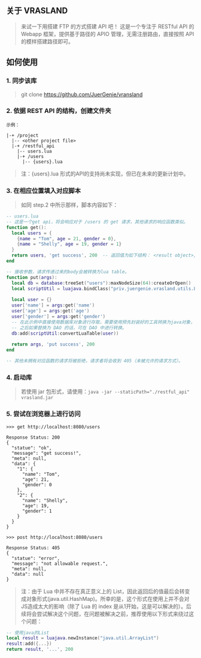 ## 关于 VRASLAND

> 来试一下用搭建 FTP 的方式搭建 API 吧！
> 这是一个专注于 RESTful API 的 Webapp 框架，提供基于路径的 APIO 管理，无需注册路由，直接按照 API 的模样搭建路径即可。

## 如何使用

### 1. 同步该库
  > git clone https://github.com/JuerGenie/vransland

### 2. 依据 REST API 的结构，创建文件夹
  ```
  示例：
  
  |-+ /project
    |-- <other project file>
    |-+ /restful_api
      |-- users.lua
      |-+ /users
        |-- {users}.lua
  ```
  > 注：{users}.lua 形式的API的支持尚未实现，但已在未来的更新计划中。
  
### 3. 在相应位置填入对应脚本
  > 如同 step.2 中所示那样，脚本内容如下：
  ```lua
  -- users.lua
  -- 这是一个get api，将会响应对于 /users 的 get 请求，其他请求的响应函数类似。
  function get():
    local users = {
      {name = "Tom", age = 21, gender = 0},
      {name = "Shelly", age = 19, gender = 1}
    }
    return users, 'get success', 200  -- 返回值为如下结构： <result object>, [result message, [response status]]
  end
  
  -- 接收参数，请求传递过来的body会被转换为lua table。
  function put(args):
    local db = database:treeSet("users"):maxNodeSize(64):createOrOpen()
    local scriptUtil = luajava.bindClass("priv.juergenie.vrasland.utils.LuaScriptUtil")
    
    local user = {}
    user['name'] = args:get('name')
    user['age'] = args:get('age')
    user['gender'] = args:get('gender')
    -- 在此示例中直接使用数据库对象进行存取，需要使用预先封装好的工具转换为java对象，这是为了保证之后的可迁移性。
    -- 之后如果替换为 DAO 的话，可在 DAO 中进行转换。
    db:add(scriptUtil:convertLuaTable(user))
    
    return args, 'put success', 200
  end
  
  -- 其他未拥有对应函数的请求将被拒绝，请求者将会收到 405（未被允许的请求方式）。
  ```
  
### 4. 启动库
  > 若使用 jar 包形式，请使用：`java -jar --staticPath="./restful_api" vrasland.jar`

### 5. 尝试在浏览器上进行访问
  ```
  >>> get http://localhost:8080/users
  
  Response Status: 200
  {
    "statue": "ok",
    "message": "get success!",
    "meta": null,
    "data": {
      "1": {
        "name": "Tom",
        "age": 21,
        "gender": 0
      },
      "2": {
        "name": "Shelly",
        "age": 19,
        "gender": 1
      }
    }
  }
  
  >>> post http://localhost:8080/users
  
  Response Status: 405
  {
    "statue": "error",
    "message": "not allowable request.",
    "meta": null,
    "data": null
  }
  ```
  > 注：由于 Lua 中并不存在真正意义上的 List，因此返回后的值最后会转变成对象形式(java.util.HashMap)。所幸的是，这个形式在使用上并不会对JS造成太大的影响（除了 Lua 的 index 是从1开始，这是可以解决的）。后续将会尝试解决这个问题，在问题被解决之前，推荐使用以下形式来绕过这个问题：
  ```lua
  -- 使用java的List
  local result = luajava.newInstance("java.util.ArrayList")
  result:add({...})
  return result, '...', 200
  ```
